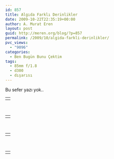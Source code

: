 ```yaml
---
id: 857
title: Algıda Farklı Derinlikler
date: 2009-10-22T22:35:19+00:00
author: A. Murat Eren
layout: post
guid: http://meren.org/blog/?p=857
permalink: /2009/10/algida-farkli-derinlikler/
pvc_views:
  - "9096"
categories:
  - Ben Bugün Bunu Çektim
tags:
  - 85mm f/1.8
  - d300
  - dışarısı
---
```

Bu sefer yazı yok..

<table border="0" width="100%">
  <tr>
    <td align="center">
      <img src="http://lh5.ggpht.com/_x7Afx6WcB1c/SuCiIQknRKI/AAAAAAAAGhg/89es516IdcM/s800/01-small.jpg" alt="" />
    </td>
  </tr>
</table>

<br class="blank" />

<table border="0" width="100%">
  <tr>
    <td align="center">
      <img src="http://lh4.ggpht.com/_x7Afx6WcB1c/SuCiIYkaOzI/AAAAAAAAGhk/XKfAIhXfKZc/s800/02-small.jpg" alt="" />
    </td>
  </tr>
</table>

<br class="blank" />

<table border="0" width="100%">
  <tr>
    <td align="center">
      <img src="http://lh5.ggpht.com/_x7Afx6WcB1c/SuCiIknm3eI/AAAAAAAAGho/JJJximODYRY/s800/03-small.jpg" alt="" />
    </td>
  </tr>
</table>

<br class="blank" />

<table border="0" width="100%">
  <tr>
    <td align="center">
      <img src="http://lh6.ggpht.com/_x7Afx6WcB1c/SuCiI97CFsI/AAAAAAAAGhs/5bzp755PbCY/s800/04-small.jpg" alt="" />
    </td>
  </tr>
</table>
